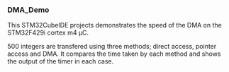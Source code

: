 ### DMA_Demo

This STM32CubeIDE projects demonstrates the speed of the DMA on the STM32F429i cortex m4 µC.

500 integers are transfered using three methods; direct access, pointer access and DMA.
It compares the time taken by each method and shows the output of the timer in each case.


